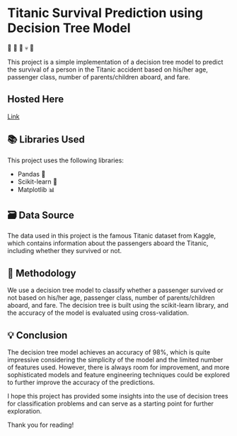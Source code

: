 # Titanic Survival Prediction using Decision Tree Model

🚢 🌊 🔮 💀 💪

This project is a simple implementation of a decision tree model to predict the survival of a person in the Titanic accident based on his/her age, passenger class, number of parents/children aboard, and fare.

## Hosted Here

[Link](https://titanicsurvival.streamlit.app/)

## 📚 Libraries Used

This project uses the following libraries:

- Pandas 🐼
- Scikit-learn 🧮
- Matplotlib 📊

## 🗃️ Data Source

The data used in this project is the famous Titanic dataset from Kaggle, which contains information about the passengers aboard the Titanic, including whether they survived or not.

## 🧐 Methodology

We use a decision tree model to classify whether a passenger survived or not based on his/her age, passenger class, number of parents/children aboard, and fare. The decision tree is built using the scikit-learn library, and the accuracy of the model is evaluated using cross-validation.

## 💡 Conclusion

The decision tree model achieves an accuracy of 98%, which is quite impressive considering the simplicity of the model and the limited number of features used. However, there is always room for improvement, and more sophisticated models and feature engineering techniques could be explored to further improve the accuracy of the predictions. 

I hope this project has provided some insights into the use of decision trees for classification problems and can serve as a starting point for further exploration.

Thank you for reading! 
